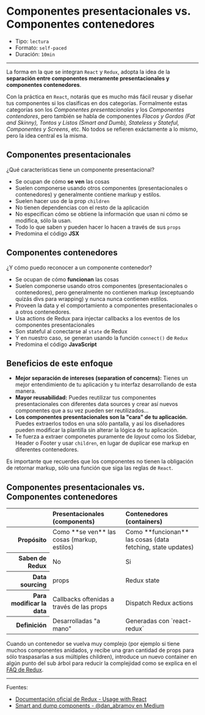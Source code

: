 # Componentes presentacionales vs. Componentes contenedores

* Tipo: `lectura`
* Formato: `self-paced`
* Duración: `10min`

***

La forma en la que se integran `React` y `Redux`, adopta la idea de la
**separación entre componentes meramente presentacionales y componentes
contenedores**.

Con la práctica en `React`, notarás que es mucho más fácil reusar y diseñar tus
componentes si los clasificas en dos categorías. Formalmente estas categorías
son los *Componentes presentacionales* y los *Componentes contendores*, pero
también se habla de componentes *Flacos y Gordos (Fat and Skinny), Tontos y
Listos (Smart and Dumb), Stateless y Stateful, Componentes y Screens*, etc. No
todos se refieren exáctamente a lo mismo, pero la idea central es la misma.

## Componentes presentacionales

¿Qué características tiene un componente presentacional?

* Se ocupan de cómo **se ven** las cosas
* Suelen componerse usando otros componentes (presentacionales o contenedores) y
  generalmente contiene markup y estilos.
* Suelen hacer uso de la prop `children`
* No tienen dependencias con el resto de la aplicación
* No especifican cómo se obtiene la información que usan ni cómo se modifica,
  sólo la usan.
* Todo lo que saben y pueden hacer lo hacen a través de sus `props`
* Predomina el código **JSX**

## Componentes contenedores

¿Y cómo puedo reconocer a un componente contenedor?

* Se ocupan de cómo **funcionan** las cosas
* Suelen componerse usando otros componentes (presentacionales o contenedores),
  pero generalmente no contienen markup (exceptuando quizás divs para wrapping)
  y nunca nunca contienen estilos.
* Proveen la data y el comportamiento a componentes presentacionales o a otros
  contenedores.
* Usa actions de Redux para injectar callbacks a los eventos de los componentes
  presentacionales
* Son stateful al conectarse al `state` de Redux
* Y en nuestro caso, se generan usando la función `connect()` de `Redux`
* Predomina el código **JavaScript**

## Beneficios de este enfoque

* **Mejor separación de intereses (separation of concerns):** Tienes un mejor
  entendimiento de tu aplicación y tu interfaz desarrollando de esta manera.
* **Mayor reusabilidad:** Puedes reutilizar tus componentes presentacionales con
  diferentes data sources y crear así nuevos componentes que a su vez pueden ser
  reutilizados...
* **Los componentes presentacionales son la "cara" de tu aplicación.** Puedes
  extraerlos todos en una sólo pantalla, y así los diseñadores pueden modificar
  la plantilla sin alterar la lógica de tu aplicación.
* Te fuerza a extraer componetes puramente de *layout* como los Sidebar, Header
  o Footer y usar `children`, en lugar de duplicar ese markup en diferentes
  contenedores.

Es importante que recuerdes que los componentes no tienen la obligación de
retornar markup, sólo una función que siga las reglas de `React`.

## Componentes presentacionales vs. Componentes contenedores

<table>
  <thead>
    <tr>
      <th></th>
      <th scope="col" style="text-align:left">Presentacionales (components)</th>
      <th scope="col" style="text-align:left">Contenedores (containers)</th>
    </tr>
  </thead>
  <tbody>
    <tr>
      <th scope="row" style="text-align:right">Propósito</th>
      <td>Como **se ven** las cosas  (markup, estilos)</td>
      <td>Como **funcionan** las cosas (data fetching, state updates)</td>
    </tr>
    <tr>
      <th scope="row" style="text-align:right">Saben de Redux</th>
      <td>No</th>
      <td>Si</th>
    </tr>
    <tr>
      <th scope="row" style="text-align:right">Data sourcing</th>
      <td>props</td>
      <td>Redux state</td>
    </tr>
    <tr>
      <th scope="row" style="text-align:right">Para modificar la data</th>
      <td>Callbacks oftenidas a través de las props</td>
      <td>Dispatch Redux actions</td>
    </tr>
    <tr>
      <th scope="row" style="text-align:right">Definición</th>
      <td>Desarrolladas "a mano"</td>
      <td>Generadas con `react-redux`</td>
    </tr>
  </tbody>
</table>

Cuando un contenedor se vuelva muy complejo (por ejemplo si tiene muchos
componentes anidados, y recibe una gran cantidad de props para sólo traspasarlas
a sus múltiples children), introduce un nuevo container en algún punto del sub
árbol para reducir la complejidad como se explica en el
[FAQ de Redux](http://redux.js.org/docs/faq/ReactRedux.html#react-multiple-components).

***

Fuentes:

* [Documentación oficial de Redux - Usage with React](http://redux.js.org/docs/basics/UsageWithReact.html)
* [Smart and dump components - @dan_abramov en Medium](https://medium.com/@dan_abramov/smart-and-dumb-components-7ca2f9a7c7d0)
